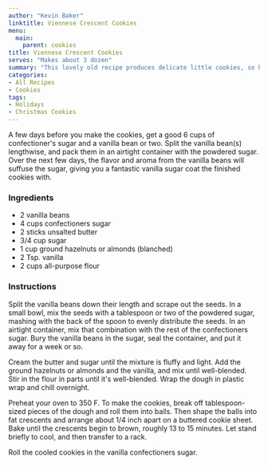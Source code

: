 ```yaml
---
author: "Kevin Baker"
linktitle: Viennese Crescent Cookies
menu:
  main:
    parent: cookies
title: Viennese Crescent Cookies
serves: "Makes about 3 dozen"
summary: "This lovely old recipe produces delicate little cookies, so handle them carefully.  They're crumbly, buttery and sweet with a soft note of vanilla.  They're fantastic with coffee. "
categories:
- All Recipes
- Cookies
tags:
- Holidays
- Christmas Cookies
---
```

A few days before you make the cookies, get a good 6 cups of confectioner's sugar and a vanilla bean or two.  Split the vanilla bean(s) lengthwise, and pack them in an airtight container with the powdered sugar.  Over the next few days, the flavor and aroma from the vanilla beans will suffuse the sugar, giving you a fantastic vanilla sugar coat the finished cookies with. 

### Ingredients

<div class="ingredient-list">

* 2 vanilla beans
* 4 cups confectioners sugar
* 2 sticks unsalted butter 
* 3/4 cup sugar 
* 1 cup ground hazelnuts or almonds (blanched) 
* 2 Tsp. vanilla 
* 2 cups all-purpose flour 
  
</div>

### Instructions
Split the vanilla beans down their length and scrape out the seeds. In a small bowl, mix the seeds with a tablespoon or two of the powdered sugar, mashing with the back of the spoon to evenly distribute the seeds. In an airtight container, mix that combination with the rest of the confectioners sugar. Bury the vanilla beans in the sugar, seal the container, and put it away for a week or so.

Cream the butter and sugar until the mixture is fluffy and light. Add the ground hazelnuts or almonds and the vanilla, and mix until well-blended.  Stir in the flour in parts until it's well-blended.  Wrap the dough in plastic wrap and chill overnight.  

Preheat your oven to 350 F.  To make the cookies, break off tablespoon-sized pieces of the dough and roll them into balls.  Then shape the balls into fat crescents and arrange about 1/4 inch apart on a buttered cookie sheet.   Bake until the crescents begin to brown, roughly 13 to 15 minutes.  Let stand briefly to cool, and then transfer to a rack.  

Roll the cooled cookies in the vanilla confectioners sugar. 